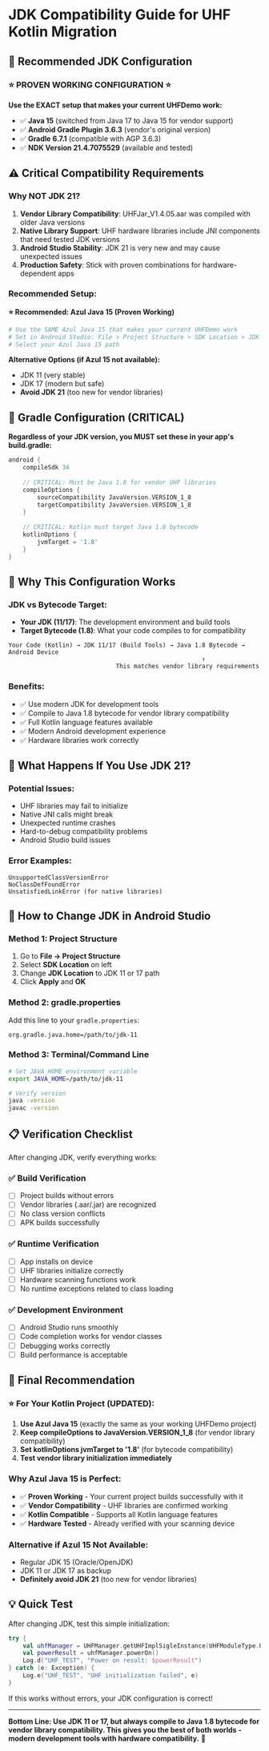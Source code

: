 # JDK Compatibility Guide for UHF Kotlin Migration

## 🎯 Recommended JDK Configuration

### **⭐ PROVEN WORKING CONFIGURATION ⭐**

**Use the EXACT setup that makes your current UHFDemo work:**
- ✅ **Java 15** (switched from Java 17 to Java 15 for vendor support)
- ✅ **Android Gradle Plugin 3.6.3** (vendor's original version)
- ✅ **Gradle 6.7.1** (compatible with AGP 3.6.3)
- ✅ **NDK Version 21.4.7075529** (available and tested)

## ⚠️ Critical Compatibility Requirements

### **Why NOT JDK 21?**
1. **Vendor Library Compatibility**: UHFJar_V1.4.05.aar was compiled with older Java versions
2. **Native Library Support**: UHF hardware libraries include JNI components that need tested JDK versions
3. **Android Studio Stability**: JDK 21 is very new and may cause unexpected issues
4. **Production Safety**: Stick with proven combinations for hardware-dependent apps

### **Recommended Setup:**

**⭐ Recommended: Azul Java 15 (Proven Working)**
```bash
# Use the SAME Azul Java 15 that makes your current UHFDemo work
# Set in Android Studio: File > Project Structure > SDK Location > JDK Location  
# Select your Azul Java 15 path
```

**Alternative Options (if Azul 15 not available):**
- JDK 11 (very stable)
- JDK 17 (modern but safe)
- **Avoid JDK 21** (too new for vendor libraries)

## 🔧 Gradle Configuration (CRITICAL)

**Regardless of your JDK version, you MUST set these in your app's build.gradle:**

```gradle
android {
    compileSdk 34
    
    // CRITICAL: Must be Java 1.8 for vendor UHF libraries
    compileOptions {
        sourceCompatibility JavaVersion.VERSION_1_8
        targetCompatibility JavaVersion.VERSION_1_8
    }
    
    // CRITICAL: Kotlin must target Java 1.8 bytecode  
    kotlinOptions {
        jvmTarget = '1.8'
    }
}
```

## 🎯 Why This Configuration Works

### **JDK vs Bytecode Target:**
- **Your JDK (11/17)**: The development environment and build tools
- **Target Bytecode (1.8)**: What your code compiles to for compatibility

```
Your Code (Kotlin) → JDK 11/17 (Build Tools) → Java 1.8 Bytecode → Android Device
                                                      ↑
                              This matches vendor library requirements
```

### **Benefits:**
- ✅ Use modern JDK for development tools
- ✅ Compile to Java 1.8 bytecode for vendor library compatibility  
- ✅ Full Kotlin language features available
- ✅ Modern Android development experience
- ✅ Hardware libraries work correctly

## 🚨 What Happens If You Use JDK 21?

### **Potential Issues:**
- UHF libraries may fail to initialize
- Native JNI calls might break
- Unexpected runtime crashes
- Hard-to-debug compatibility problems
- Android Studio build issues

### **Error Examples:**
```
UnsupportedClassVersionError
NoClassDefFoundError  
UnsatisfiedLinkError (for native libraries)
```

## 🔧 How to Change JDK in Android Studio

### **Method 1: Project Structure**
1. Go to **File → Project Structure**
2. Select **SDK Location** on left
3. Change **JDK Location** to JDK 11 or 17 path
4. Click **Apply** and **OK**

### **Method 2: gradle.properties**
Add this line to your `gradle.properties`:
```properties
org.gradle.java.home=/path/to/jdk-11
```

### **Method 3: Terminal/Command Line**
```bash
# Set JAVA_HOME environment variable
export JAVA_HOME=/path/to/jdk-11

# Verify version
java -version
javac -version
```

## 📋 Verification Checklist

After changing JDK, verify everything works:

### ✅ Build Verification
- [ ] Project builds without errors
- [ ] Vendor libraries (.aar/.jar) are recognized
- [ ] No class version conflicts
- [ ] APK builds successfully

### ✅ Runtime Verification  
- [ ] App installs on device
- [ ] UHF libraries initialize correctly
- [ ] Hardware scanning functions work
- [ ] No runtime exceptions related to class loading

### ✅ Development Environment
- [ ] Android Studio runs smoothly
- [ ] Code completion works for vendor classes
- [ ] Debugging works correctly
- [ ] Build performance is acceptable

## 🎯 Final Recommendation

### **⭐ For Your Kotlin Project (UPDATED):**

1. **Use Azul Java 15** (exactly the same as your working UHFDemo project)
2. **Keep compileOptions to JavaVersion.VERSION_1_8** (for vendor library compatibility)
3. **Set kotlinOptions jvmTarget to '1.8'** (for bytecode compatibility)
4. **Test vendor library initialization immediately**

### **Why Azul Java 15 is Perfect:**
- ✅ **Proven Working** - Your current project builds successfully with it
- ✅ **Vendor Compatibility** - UHF libraries are confirmed working
- ✅ **Kotlin Compatible** - Supports all Kotlin language features  
- ✅ **Hardware Tested** - Already verified with your scanning device

### **Alternative if Azul 15 Not Available:**
- Regular JDK 15 (Oracle/OpenJDK)
- JDK 11 or JDK 17 as backup
- **Definitely avoid JDK 21** (too new for vendor libraries)

## 💡 Quick Test

After changing JDK, test this simple initialization:
```kotlin
try {
    val uhfManager = UHFManager.getUHFImplSigleInstance(UHFModuleType.UM_MODULE)
    val powerResult = uhfManager.powerOn()
    Log.d("UHF_TEST", "Power on result: $powerResult")
} catch (e: Exception) {
    Log.e("UHF_TEST", "UHF initialization failed", e)
}
```

If this works without errors, your JDK configuration is correct!

---

**Bottom Line: Use JDK 11 or 17, but always compile to Java 1.8 bytecode for vendor library compatibility. This gives you the best of both worlds - modern development tools with hardware compatibility.** 🎯

